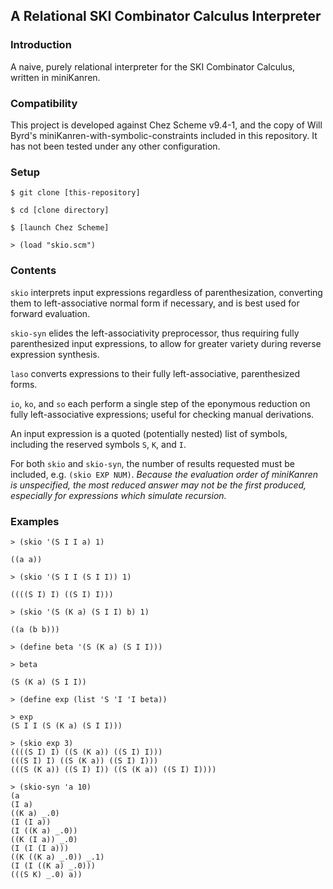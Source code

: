 ## A Relational SKI Combinator Calculus Interpreter

### Introduction
A naive, purely relational interpreter for the SKI Combinator Calculus, written in miniKanren.

### Compatibility
This project is developed against Chez Scheme v9.4-1, and the copy of Will Byrd's miniKanren-with-symbolic-constraints included in this repository. It has not been tested under any other configuration.

### Setup
```
$ git clone [this-repository]

$ cd [clone directory]

$ [launch Chez Scheme]

> (load "skio.scm")
```

### Contents
`skio` interprets input expressions regardless of parenthesization, converting them to left-associative normal form if necessary, and is best used for forward evaluation.

`skio-syn` elides the left-associativity preprocessor, thus requiring fully parenthesized input expressions, to allow for greater variety during reverse expression synthesis.

`laso` converts expressions to their fully left-associative, parenthesized forms.

`io`, `ko`, and `so` each perform a single step of the eponymous reduction on fully left-associative expressions; useful for checking manual derivations. 

An input expression is a quoted (potentially nested) list of symbols, including the reserved symbols `S`, `K`, and `I`.

For both `skio` and `skio-syn`, the number of results requested must be included, e.g. `(skio EXP NUM)`. *Because the evaluation order of miniKanren is unspecified, the most reduced answer may not be the first produced, especially for expressions which simulate recursion.*

### Examples
```
> (skio '(S I I a) 1)

((a a))

> (skio '(S I I (S I I)) 1)

((((S I) I) ((S I) I)))

> (skio '(S (K a) (S I I) b) 1)

((a (b b)))

> (define beta '(S (K a) (S I I)))

> beta

(S (K a) (S I I))

> (define exp (list 'S 'I 'I beta))

> exp
(S I I (S (K a) (S I I)))

> (skio exp 3)
((((S I) I) ((S (K a)) ((S I) I)))
(((S I) I) ((S (K a)) ((S I) I)))
(((S (K a)) ((S I) I)) ((S (K a)) ((S I) I))))

> (skio-syn 'a 10)
(a
(I a)
((K a) _.0)
(I (I a))
(I ((K a) _.0))
((K (I a)) _.0)
(I (I (I a)))
((K ((K a) _.0)) _.1)
(I (I ((K a) _.0)))
(((S K) _.0) a))
```







